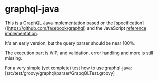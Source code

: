 # graphql-java

This is a GraphQL Java implementation based on the [specification]((https://github.com/facebook/graphql) 
and the JavaScript [reference implementation](https://github.com/graphql/graphql-js). 
   
It's an early version, but the query parser should be near 100%.

The execution part is WIP, and validation, error handling and more is still missing.  

For a very simple (yet complete) test how to use graphql-java: [src/test/groovy/graphql/parser/GrapqQLTest.groovy]


